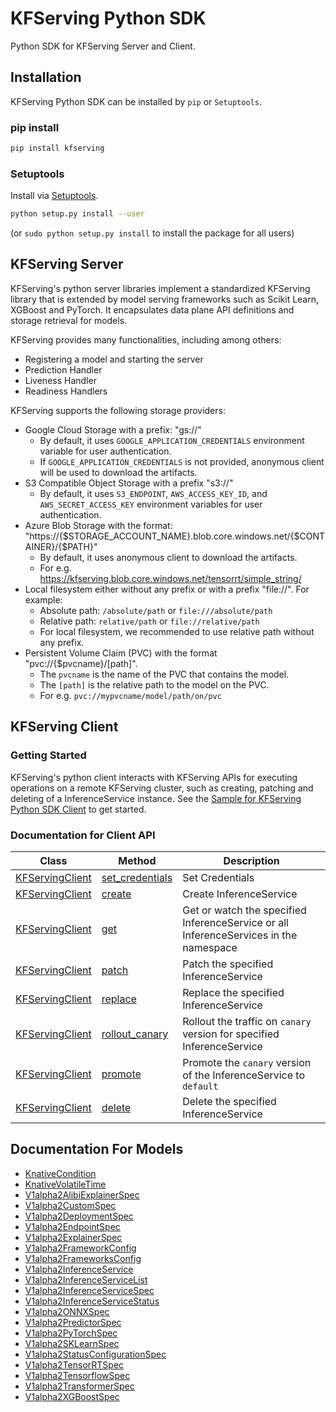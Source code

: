 # KFServing Python SDK
Python SDK for KFServing Server and Client.

## Installation

KFServing Python SDK can be installed by `pip` or `Setuptools`.

### pip install

```sh
pip install kfserving
```

### Setuptools

Install via [Setuptools](http://pypi.python.org/pypi/setuptools).

```sh
python setup.py install --user
```
(or `sudo python setup.py install` to install the package for all users)


## KFServing Server
KFServing's python server libraries implement a standardized KFServing library that is extended by model serving frameworks such as Scikit Learn, XGBoost and PyTorch. It encapsulates data plane API definitions and storage retrieval for models.

KFServing provides many functionalities, including among others:

* Registering a model and starting the server
* Prediction Handler
* Liveness Handler
* Readiness Handlers

KFServing supports the following storage providers:

* Google Cloud Storage with a prefix: "gs://"
    * By default, it uses `GOOGLE_APPLICATION_CREDENTIALS` environment variable for user authentication.
    * If `GOOGLE_APPLICATION_CREDENTIALS` is not provided, anonymous client will be used to download the artifacts.
* S3 Compatible Object Storage with a prefix "s3://"
    * By default, it uses `S3_ENDPOINT`, `AWS_ACCESS_KEY_ID`, and `AWS_SECRET_ACCESS_KEY` environment variables for user authentication.
* Azure Blob Storage with the format: "https://{$STORAGE_ACCOUNT_NAME}.blob.core.windows.net/{$CONTAINER}/{$PATH}"
    * By default, it uses anonymous client to download the artifacts.
    * For e.g. https://kfserving.blob.core.windows.net/tensorrt/simple_string/
* Local filesystem either without any prefix or with a prefix "file://". For example:
    * Absolute path: `/absolute/path` or `file:///absolute/path`
    * Relative path: `relative/path` or `file://relative/path`
    * For local filesystem, we recommended to use relative path without any prefix.
* Persistent Volume Claim (PVC) with the format "pvc://{$pvcname}/[path]".
    * The `pvcname` is the name of the PVC that contains the model.
    * The `[path]` is the relative path to the model on the PVC.
    * For e.g. `pvc://mypvcname/model/path/on/pvc`


## KFServing Client

### Getting Started

KFServing's python client interacts with KFServing APIs for executing operations on a remote KFServing cluster, such as creating, patching and deleting of a InferenceService instance. See the [Sample for KFServing Python SDK Client](../../docs/samples/client/kfserving_sdk_sample.ipynb) to get started.

### Documentation for Client API

Class | Method |  Description
------------ | ------------- | -------------
[KFServingClient](docs/KFServingClient.md) | [set_credentials](docs/KFServingClient.md#set_credentials) | Set Credentials|
[KFServingClient](docs/KFServingClient.md) | [create](docs/KFServingClient.md#create) | Create InferenceService|
[KFServingClient](docs/KFServingClient.md) | [get](docs/KFServingClient.md#get)    | Get or watch the specified InferenceService or all InferenceServices in the namespace |
[KFServingClient](docs/KFServingClient.md) | [patch](docs/KFServingClient.md#patch)  | Patch the specified InferenceService|
[KFServingClient](docs/KFServingClient.md) | [replace](docs/KFServingClient.md#replace) | Replace the specified InferenceService|
[KFServingClient](docs/KFServingClient.md) | [rollout_canary](docs/KFServingClient.md#rollout_canary) | Rollout the traffic on `canary` version for specified InferenceService|
[KFServingClient](docs/KFServingClient.md) | [promote](docs/KFServingClient.md#promote) | Promote the `canary` version of the InferenceService to `default`|
[KFServingClient](docs/KFServingClient.md) | [delete](docs/KFServingClient.md#delete) | Delete the specified InferenceService |


## Documentation For Models

 - [KnativeCondition](docs/KnativeCondition.md)
 - [KnativeVolatileTime](docs/KnativeVolatileTime.md)
 - [V1alpha2AlibiExplainerSpec](docs/V1alpha2AlibiExplainerSpec.md)
 - [V1alpha2CustomSpec](docs/V1alpha2CustomSpec.md)
 - [V1alpha2DeploymentSpec](docs/V1alpha2DeploymentSpec.md)
 - [V1alpha2EndpointSpec](docs/V1alpha2EndpointSpec.md)
 - [V1alpha2ExplainerSpec](docs/V1alpha2ExplainerSpec.md)
 - [V1alpha2FrameworkConfig](docs/V1alpha2FrameworkConfig.md)
 - [V1alpha2FrameworksConfig](docs/V1alpha2FrameworksConfig.md)
 - [V1alpha2InferenceService](docs/V1alpha2InferenceService.md)
 - [V1alpha2InferenceServiceList](docs/V1alpha2InferenceServiceList.md)
 - [V1alpha2InferenceServiceSpec](docs/V1alpha2InferenceServiceSpec.md)
 - [V1alpha2InferenceServiceStatus](docs/V1alpha2InferenceServiceStatus.md)
 - [V1alpha2ONNXSpec](docs/V1alpha2ONNXSpec.md)
 - [V1alpha2PredictorSpec](docs/V1alpha2PredictorSpec.md)
 - [V1alpha2PyTorchSpec](docs/V1alpha2PyTorchSpec.md)
 - [V1alpha2SKLearnSpec](docs/V1alpha2SKLearnSpec.md)
 - [V1alpha2StatusConfigurationSpec](docs/V1alpha2StatusConfigurationSpec.md)
 - [V1alpha2TensorRTSpec](docs/V1alpha2TensorRTSpec.md)
 - [V1alpha2TensorflowSpec](docs/V1alpha2TensorflowSpec.md)
 - [V1alpha2TransformerSpec](docs/V1alpha2TransformerSpec.md)
 - [V1alpha2XGBoostSpec](docs/V1alpha2XGBoostSpec.md)
